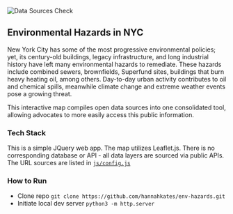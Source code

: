 ![Data Sources Check](https://github.com/hannahkates/env-hazards/workflows/Data%20Sources%20Check/badge.svg)

## Environmental Hazards in NYC

New York City has some of the most progressive environmental policies; yet, its century-old buildings, legacy infrastructure, and long industrial history have left many environmental hazards to remediate. These hazards include combined sewers, brownfields, Superfund sites, buildings that burn heavy heating oil, among others. Day-to-day urban activity contributes to oil and chemical spills, meanwhile climate change and extreme weather events pose a growing threat.

This interactive map compiles open data sources into one consolidated tool, allowing advocates to more easily access this public information.

### Tech Stack

This is a simple JQuery web app. The map utilizes Leaflet.js. There is no corresponding database or API - all data layers are sourced via public APIs. The URL sources are listed in [`js/config.js`](https://github.com/hannahkates/env-hazards/blob/master/js/config.js)

### How to Run

- Clone repo `git clone https://github.com/hannahkates/env-hazards.git`
- Initiate local dev server `python3 -m http.server`
